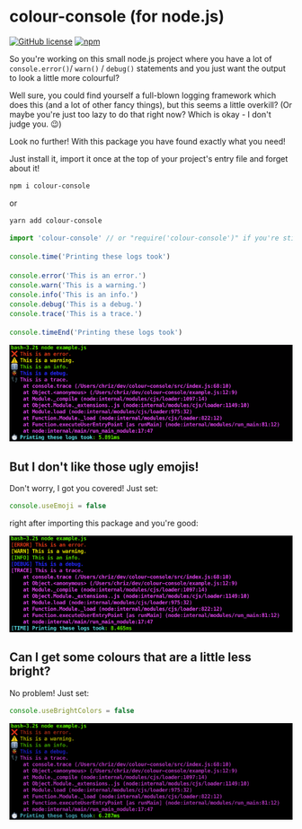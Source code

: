 # colour-console (for node.js)

[![GitHub license](https://img.shields.io/github/license/chrisEff/colour-console.svg)](https://github.com/chrisEff/colour-console/blob/master/LICENSE)
[![npm](https://img.shields.io/npm/v/colour-console)](https://www.npmjs.com/package/colour-console)

So you're working on this small node.js project where you have a lot of `console.error()`/ `warn()` / `debug()` statements
and you just want the output to look a little more colourful?

Well sure, you could find yourself a full-blown logging framework which does this (and a lot of other fancy things),
but this seems a little overkill?
(Or maybe you're just too lazy to do that right now? Which is okay - I don't judge you. 😉)

Look no further! With this package you have found exactly what you need!

Just install it, import it once at the top of your project's entry file and forget about it!

```bash
npm i colour-console
```
or
```bash
yarn add colour-console
```

```js
import 'colour-console' // or "require('colour-console')" if you're still using commonjs

console.time('Printing these logs took')

console.error('This is an error.')
console.warn('This is a warning.')
console.info('This is an info.')
console.debug('This is a debug.')
console.trace('This is a trace.')

console.timeEnd('Printing these logs took')
```

![example output](example1.png)

## But I don't like those ugly emojis!

Don't worry, I got you covered! Just set:

```js
console.useEmoji = false
```

right after importing this package and you're good:

![example output](example2.png)

## Can I get some colours that are a little less bright?

No problem! Just set:

```js
console.useBrightColors = false
```

![example output](example3.png)
